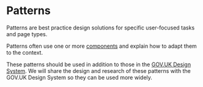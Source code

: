 # Patterns

Patterns are best practice design solutions for specific user-focused tasks and page&nbsp;types.

Patterns often use one or more [components](../components) and explain how to adapt them to the&nbsp;context.

These patterns should be used in addition to those in the <a href="https://design-system.service.gov.uk/">GOV.UK Design System</a>. We will share the design and research of these patterns with the GOV.UK Design System so they can be used more widely.

